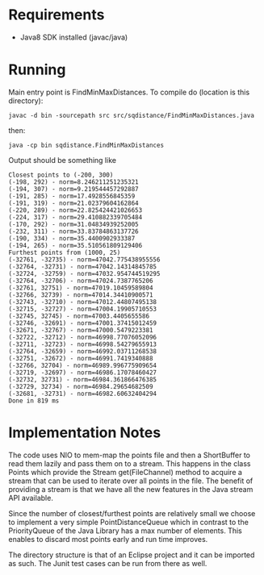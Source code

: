 Requirements
===

- Java8 SDK installed (javac/java)

Running
===

Main entry point is FindMinMaxDistances. To compile do (location is this directory):
```
javac -d bin -sourcepath src src/sqdistance/FindMinMaxDistances.java
```
then:
```
java -cp bin sqdistance.FindMinMaxDistances
```
Output should be something like

```
Closest points to (-200, 300)
(-198, 292) - norm=8.246211251235321
(-194, 307) - norm=9.219544457292887
(-191, 285) - norm=17.4928556845359
(-191, 319) - norm=21.02379604162864
(-220, 289) - norm=22.825424421026653
(-224, 317) - norm=29.410882339705484
(-170, 292) - norm=31.04834939252005
(-232, 311) - norm=33.83784863137726
(-190, 334) - norm=35.4400902933387
(-194, 265) - norm=35.510561809129406
Furthest points from (1000, 25)
(-32761, -32735) - norm=47042.775438955556
(-32764, -32731) - norm=47042.14314845785
(-32724, -32759) - norm=47032.954744519295
(-32764, -32706) - norm=47024.7387765206
(-32761, 32751) - norm=47019.10459589804
(-32766, 32739) - norm=47014.34410900571
(-32743, -32710) - norm=47012.44807495138
(-32715, -32727) - norm=47004.19905710553
(-32745, 32745) - norm=47003.4405655586
(-32746, -32691) - norm=47001.37415012459
(-32671, -32767) - norm=47000.5479223381
(-32722, -32712) - norm=46998.77076052096
(-32711, -32723) - norm=46998.54279655913
(-32764, -32659) - norm=46992.03711268538
(-32751, -32672) - norm=46991.7419340888
(-32766, 32704) - norm=46989.996775909654
(-32719, -32697) - norm=46986.17078460427
(-32732, 32731) - norm=46984.361866476385
(-32729, 32734) - norm=46984.29654682509
(-32681, -32731) - norm=46982.60632404294
Done in 819 ms
```


Implementation Notes
===

The code uses NIO to mem-map the points file and then a ShortBuffer to read them lazily and pass them on to a stream. This happens in the class Points which provide the Stream<Points> get(FileChannel) method to acquire a stream that can be used to iterate over all points in the file. The benefit of providing a stream is that we have all the new features in the Java stream API available.

Since the number of closest/furthest points are relatively small we choose to implement a very simple PointDistanceQueue which in contrast to the PriorityQueue of the Java Library has a max number of elements. This enables to discard most points early and run time improves.

The directory structure is that of an Eclipse project and it can be imported as such. The Junit test cases can be run from there as well.
